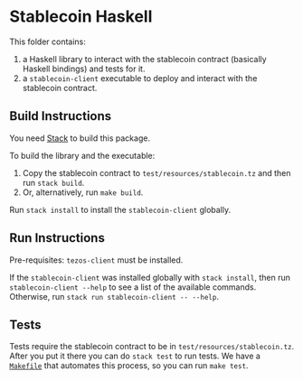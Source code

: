 <!--
SPDX-FileCopyrightText: 2020 tqtezos
SPDX-License-Identifier: MIT
-->

# Stablecoin Haskell

This folder contains:

1. a Haskell library to interact with the stablecoin contract (basically Haskell bindings) and tests for it.
2. a `stablecoin-client` executable to deploy and interact with the stablecoin contract.

## Build Instructions

You need [Stack](http://haskellstack.org/) to build this package.

To build the library and the executable:
1. Copy the stablecoin contract to `test/resources/stablecoin.tz` and then run `stack build`.
2. Or, alternatively, run `make build`.

Run `stack install` to install the `stablecoin-client` globally.

## Run Instructions

Pre-requisites: `tezos-client` must be installed.

If the `stablecoin-client` was installed globally with `stack install`, then run `stablecoin-client --help`
to see a list of the available commands.
Otherwise, run `stack run stablecoin-client -- --help`.

## Tests

Tests require the stablecoin contract to be in `test/resources/stablecoin.tz`.
After you put it there you can do `stack test` to run tests.
We have a [`Makefile`](Makefile) that automates this process, so you can run `make test`.
